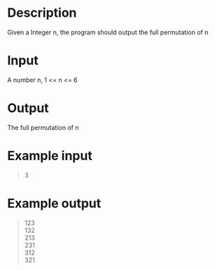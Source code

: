 # Description
Given a Integer n, the program should output the full permutation of n  
# Input
A number n, 1 <= n <= 6  
# Output
The full permutation of n  
# Example input
>3  
# Example output
>123  
132  
213  
231  
312  
321  
